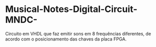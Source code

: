 # Musical-Notes-Digital-Circuit-MNDC-
Circuito em VHDL que faz emitir sons em 8 frequências diferentes, de acordo com o posicionamento das chaves da placa FPGA.
